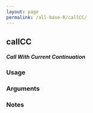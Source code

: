 ```yaml
---
layout: page
permalink: /all-base-R/callCC/
---
```


## __callCC__

#### _Call With Current Continuation_

### Usage

### Arguments

### Notes
